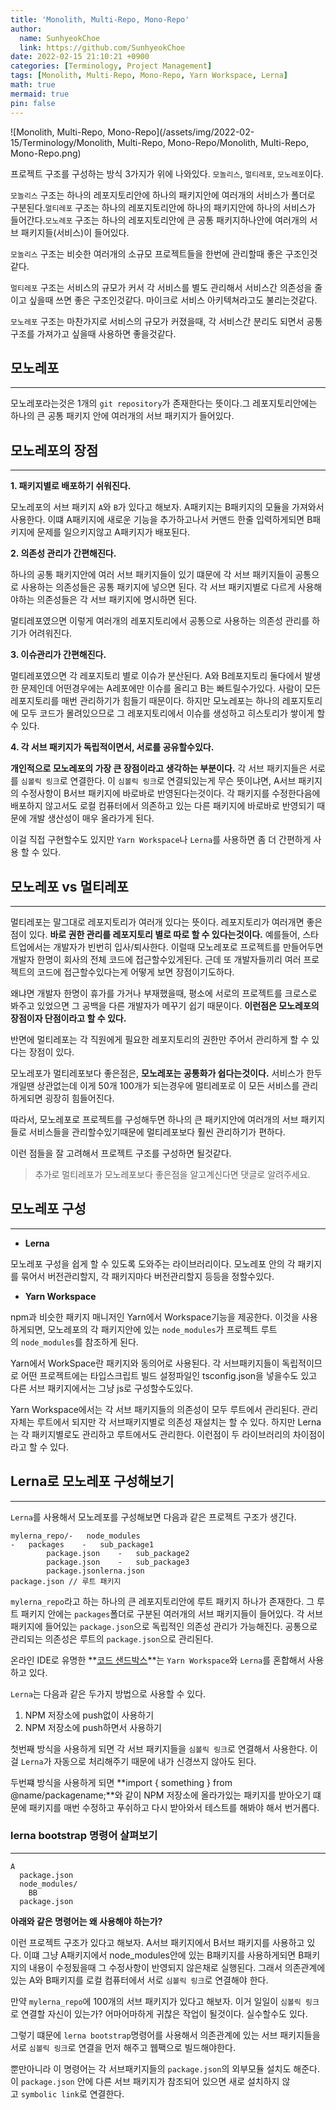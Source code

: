 ```yaml
---
title: 'Monolith, Multi-Repo, Mono-Repo'
author:
  name: SunhyeokChoe
  link: https://github.com/SunhyeokChoe
date: 2022-02-15 21:10:21 +0900
categories: [Terminology, Project Management]
tags: [Monolith, Multi-Repo, Mono-Repo, Yarn Workspace, Lerna]
math: true
mermaid: true
pin: false
---
```


![Monolith, Multi-Repo, Mono-Repo](/assets/img/2022-02-15/Terminology/Monolith, Multi-Repo, Mono-Repo/Monolith, Multi-Repo, Mono-Repo.png)

프로젝트 구조를 구성하는 방식 3가지가 위에 나와있다. `모놀리스`, `멀티레포`, `모노레포`이다.

`모놀리스` 구조는 하나의 레포지토리안에 하나의 패키지안에 여러개의 서비스가 폴더로 구분된다.`멀티레포` 구조는 하나의 레포지토리안에 하나의 패키지안에 하나의 서비스가 들어간다.`모노레포` 구조는 하나의 레포지토리안에 큰 공통 패키지하나안에 여러개의 서브 패키지들(서비스)이 들어있다.

`모놀리스` 구조는 비슷한 여러개의 소규모 프로젝트들을 한번에 관리할때 좋은 구조인것같다.

`멀티레포` 구조는 서비스의 규모가 커서 각 서비스를 별도 관리해서 서비스간 의존성을 줄이고 싶을때 쓰면 좋은 구조인것같다. 마이크로 서비스 아키텍쳐라고도 불리는것같다.

`모노레포` 구조는 마찬가지로 서비스의 규모가 커졌을때, 각 서비스간 분리도 되면서 공통 구조를 가져가고 싶을때 사용하면 좋을것같다.

## **모노레포**

---

모노레포라는것은 1개의 `git repository`가 존재한다는 뜻이다.그 레포지토리안에는 하나의 큰 공통 패키지 안에 여러개의 서브 패키지가 들어있다.

## **모노레포의 장점**

---

**1. 패키지별로 배포하기 쉬워진다.**

모노레포의 서브 패키지 `A`와 `B`가 있다고 해보자. A패키지는 B패키지의 모듈을 가져와서 사용한다. 이떄 A패키지에 새로운 기능을 추가하고나서 커맨드 한줄 입력하게되면 B패키지에 문제를 일으키지않고 A패키지가 배포된다.

**2. 의존성 관리가 간편해진다.**

하나의 공통 패키지안에 여러 서브 패키지들이 있기 떄문에 각 서브 패키지들이 공통으로 사용하는 의존성들은 공통 패키지에 넣으면 된다. 각 서브 패키지별로 다르게 사용해야하는 의존성들은 각 서브 패키지에 명시하면 된다.

멀티레포였으면 이렇게 여러개의 레포지토리에서 공통으로 사용하는 의존성 관리를 하기가 어려워진다.

**3. 이슈관리가 간편해진다.**

멀티레포였으면 각 레포지토리 별로 이슈가 분산된다. A와 B레포지토리 둘다에서 발생한 문제인데 어떤경우에는 A레포에만 이슈를 올리고 B는 빠트릴수가있다. 사람이 모든 레포지토리를 매번 관리하기가 힘들기 때문이다. 하지만 모노레포는 하나의 레포지토리에 모두 코드가 몰려있으므로 그 레포지토리에서 이슈를 생성하고 히스토리가 쌓이게 할 수 있다.

**4. 각 서브 패키지가 독립적이면서, 서로를 공유할수있다.**

**개인적으로 모노레포의 가장 큰 장점이라고 생각하는 부분이다.** 각 서브 패키지들은 서로를 `심볼릭 링크`로 연결한다. 이 `심볼릭 링크`로 연결되있는게 무슨 뜻이냐면, A서브 패키지의 수정사항이 B서브 패키지에 바로바로 반영된다는것이다. 각 패키지를 수정한다음에 배포하지 않고서도 로컬 컴퓨터에서 의존하고 있는 다른 패키지에 바로바로 반영되기 때문에 개발 생산성이 매우 올라가게 된다.

이걸 직접 구현할수도 있지만 `Yarn Workspace`나 `Lerna`를 사용하면 좀 더 간편하게 사용 할 수 있다.

## **모노레포 vs 멀티레포**

---

멀티레포는 말그대로 레포지토리가 여러개 있다는 뜻이다. 레포지토리가 여러개면 좋은점이 있다. **바로 권한 관리를 레포지토리 별로 따로 할 수 있다는것이다.** 예를들어, 스타트업에서는 개발자가 빈번히 입사/퇴사한다. 이럴때 모노레포로 프로젝트를 만들어두면 개발자 한명이 회사의 전체 코드에 접근할수있게된다. 근데 또 개발자들끼리 여러 프로젝트의 코드에 접근할수있다는게 어떻게 보면 장점이기도하다.

왜냐면 개발자 한명이 휴가를 가거나 부재했을때, 평소에 서로의 프로젝트를 크로스로 봐주고 있었으면 그 공백을 다른 개발자가 메꾸기 쉽기 때문이다. **이런점은 모노레포의 장점이자 단점이라고 할 수 있다.**

반면에 멀티레포는 각 직원에게 필요한 레포지토리의 권한만 주어서 관리하게 할 수 있다는 장점이 있다.

모노레포가 멀티레포보다 좋은점은, **모노레포는 공통화가 쉽다는것이다.** 서비스가 한두개일땐 상관없는데 이게 50개 100개가 되는경우에 멀티레포로 이 모든 서비스를 관리하게되면 굉장히 힘들어진다.

따라서, 모노레포로 프로젝트를 구성해두면 하나의 큰 패키지안에 여러개의 서브 패키지들로 서비스들을 관리할수있기때문에 멀티레포보다 훨씬 관리하기가 편하다.

이런 점들을 잘 고려해서 프로젝트 구조를 구성하면 될것같다.

> 추가로 멀티레포가 모노레포보다 좋은점을 알고계신다면 댓글로 알려주세요.
> 

## **모노레포 구성**

---

- **Lerna**

모노레포 구성을 쉽게 할 수 있도록 도와주는 라이브러리이다. 모노레포 안의 각 패키지를 묶어서 버전관리할지, 각 패키지마다 버전관리할지 등등을 정할수있다.

- **Yarn Workspace**

npm과 비슷한 패키지 매니저인 Yarn에서 Workspace기능을 제공한다. 이것을 사용하게되면, 모노레포의 각 패키지안에 있는 `node_modules`가 프로젝트 루트의 `node_modules`를 참조하게 된다.

Yarn에서 WorkSpace란 패키지와 동의어로 사용된다. 각 서브패키지들이 독립적이므로 어떤 프로젝트에는 타입스크립트 빌드 설정파일인 tsconfig.json을 넣을수도 있고 다른 서브 패키지에서는 그냥 js로 구성할수도있다.

Yarn Workspace에서는 각 서브 패키지들의 의존성이 모두 루트에서 관리된다. 관리 자체는 루트에서 되지만 각 서브패키지별로 의존성 재설치는 할 수 있다. 하지만 Lerna는 각 패키지별로도 관리하고 루트에서도 관리한다. 이런점이 두 라이브러리의 차이점이라고 할 수 있다.

## **Lerna로 모노레포 구성해보기**

---

`Lerna`를 사용해서 모노레포를 구성해보면 다음과 같은 프로젝트 구조가 생긴다.

```
mylerna_repo/-   node_modules
-   packages    -   sub_package1
        package.json    -   sub_package2
        package.json    -   sub_package3
        package.jsonlerna.json
package.json // 루트 패키지
```

`mylerna_repo`라고 하는 하나의 큰 레포지토리안에 루트 패키지 하나가 존재한다. 그 루트 패키지 안에는 `packages`폴더로 구분된 여러개의 서브 패키지들이 들어있다. 각 서브 패키지에 들어있는 `package.json`으로 독립적인 의존성 관리가 가능해진다. 공통으로 관리되는 의존성은 루트의 `package.json`으로 관리된다.

온라인 IDE로 유명한 **[코드 샌드박스](https://github.com/codesandbox/codesandbox-client)**는 `Yarn Workspace`와 `Lerna`를 혼합해서 사용하고 있다.

`Lerna`는 다음과 같은 두가지 방법으로 사용할 수 있다.

1. NPM 저장소에 push없이 사용하기
2. NPM 저장소에 push하면서 사용하기

첫번째 방식을 사용하게 되면 각 서브 패키지들을 `심볼릭 링크`로 연결해서 사용한다. 이걸 `Lerna`가 자동으로 처리해주기 때문에 내가 신경쓰지 않아도 된다.

두번쨰 방식을 사용하게 되면 **import { something } from @name/packagename;**와 같이 NPM 저장소에 올라가있는 패키지를 받아오기 떄문에 패키지를 매번 수정하고 푸쉬하고 다시 받아와서 테스트를 해봐야 해서 번거롭다.

### **lerna bootstrap 명령어 살펴보기**

---

```
A
  package.json
  node_modules/
    BB
  package.json
```

**아래와 같은 명령어는 왜 사용해야 하는가?**

이런 프로젝트 구조가 있다고 해보자. A서브 패키지에서 B서브 패키지를 사용하고 있다. 이떄 그냥 A패키지에서 node_modules안에 있는 B패키지를 사용하게되면 B패키지의 내용이 수정됬을때 그 수정사항이 반영되지 않은채로 실행된다. 그래서 의존관계에 있는 A와 B패키지를 로컬 컴퓨터에서 서로 `심볼릭 링크`로 연결해야 한다.

만약 `mylerna_repo`에 100개의 서브 패키지가 있다고 해보자. 이거 일일이 `심볼릭 링크`로 연결할 자신이 있는가? 어마어마하게 귀찮은 작업이 될것이다. 실수할수도 있다.

그렇기 떄문에 `lerna bootstrap`명령어를 사용해서 의존관계에 있는 서브 패키지들을 서로 `심볼릭 링크`로 연결을 먼저 해주고 웹팩으로 빌드해야한다.

뿐만아니라 이 명령어는 각 서브패키지들의 `package.json`의 외부모듈 설치도 해준다. 이 `package.json` 안에 다른 서브 패키지가 참조되어 있으면 새로 설치하지 않고 `symbolic link`로 연결한다.
